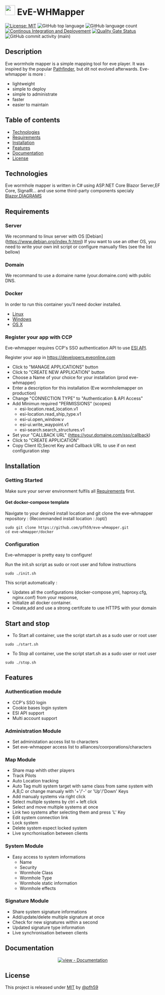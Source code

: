 # <img src="WHMapper/wwwroot/favicon.ico" width="32" heigth="32"> EvE-WHMapper
[![License: MIT](https://img.shields.io/badge/License-MIT-yellow.svg)](https://opensource.org/licenses/MIT) ![GitHub top language](https://img.shields.io/github/languages/top/pfh59/eve-whmapper) ![GitHub language count](https://img.shields.io/github/languages/count/pfh59/eve-whmapper) [![Continous Integration and Deployement](https://github.com/pfh59/eve-whmapper/actions/workflows/ci-cd.yaml/badge.svg)](https://github.com/pfh59/eve-whmapper/actions/workflows/ci-cd.yaml)	[![Quality Gate Status](https://sonarcloud.io/api/project_badges/measure?project=pfh59_eve-whmapper&metric=alert_status)](https://sonarcloud.io/summary/new_code?id=pfh59_eve-whmapper) ![GitHub commit activity (main)](https://img.shields.io/github/commit-activity/m/pfh59/eve-whmapper)


## Description

Eve wormhole mapper is a simple mapping tool for eve player. It was inspired by the popular [Pathfinder](https://github.com/exodus4d/pathfinder), but dit not evolved afterwards. Eve-whmapper is more : 
- lightweight
- simple to deploy
- simple to administrate
- faster
- easier to maintain

## Table of contents
* [Technologies](#technologies)
* [Requirements](#requirements)
* [Installation](#installation)
* [Features](#features)
* [Documentation](#documentation)
* [License](#license)

## Technologies

Eve wormhole mapper is written in C# using ASP.NET Core Blazor Server,EF Core, SignalR... and use some third-party components specialy [Blazor.DIAGRAMS](https://blazor-diagrams.zhaytam.com)

## Requirements

### Server

We recommand to linux server with OS [Debian] (https://www.debian.org/index.fr.html)
If you want to use an other OS, you need to write your own init script or configure manually files (see the list bellow)

### Domain

We recommand to use a domaine name (your.domaine.com) with public DNS.

### Docker

In order to run this container you'll need docker installed.

* [Linux](https://docs.docker.com/linux/started/)
* [Windows](https://docs.docker.com/windows/started)
* [OS X](https://docs.docker.com/mac/started/)

### Register your app with CCP

Eve-whmapper requires CCP's SSO authentication API to use [ESI API](https://esi.evetech.net/ui/).

Register your app in https://developers.eveonline.com
- Click to "MANAGE APPLICATIONS" button
- Click to "CREATE NEW APPLICATION" button
- Choose a Name of your choice for your installation (prod eve-whmapper)
- Enter a description for this installation (Eve wormholemapper on production)
- Change "CONNECTION TYPE" to "Authentication & API Access"
- Add Minimun required "PERMISSIONS" (scopes)
  - esi-location.read_location.v1
  - esi-location.read_ship_type.v1
  - esi-ui.open_window.v
  - esi-ui.write_waypoint.v1
  - esi-search.search_structures.v1
- Set your "CALLBACK URL" (https://your.domaine.com/sso/callback)
- Click to "CREATE APPLICATION"
- Copy Client ID,Secret Key and Callback URL to use if on next configuration step

## Installation

### Getting Started

Make sure your server environment fulfils all [Requirements](#requirements) first.

#### Get docker-compose template

Navigate to your desired install location and git clone the eve-whmapper repository :
(Recommanded install location : /opt/)

```shell
sudo git clone https://github.com/pfh59/eve-whmapper.git
cd eve-whmapper/docker
```

### Configuration

Eve-whmapper is pretty easy to configure!

Run the init.sh script as sudo or root user and follow instructions

```shell
sudo ./init.sh
```

This script automatically :
- Updates all the configurations (docker-compose.yml, haproxy.cfg, nginx.conf) from your response,
- Initialize all docker container.
- Create,add and use a strong certifcate to use HTTPS with your domain
  
## Start and stop

- To Start all container, use the script start.sh as a sudo user or root user

```shell
sudo ./start.sh
```

- To Stop all container, use the script start.sh as a sudo user or root user

```shell
sudo ./stop.sh
```

## Features

### Authentication module
- CCP's SSO login
- Cookie bases login system
- ESI API support
- Multi account support

### Administration Module

- Set administation access list to characters
- Set eve-whmapper access list to alliances/coorporations/characters

### Map Module

- Share map whith other players
- Track Pilots
- Auto Location tracking
- Auto Tag multi system target with same class from same system  with A,B,C or change manualy with '+'/'-' or 'Up'/'Down' Keys
- Add manualy systems via right click
- Select multiple systems by ctrl + left click
- Select and move multiple systems at once
- Link two systems after selecting them and press 'L' Key
- Edit system connection link
- Lock system
- Delete system espect locked system
- Live syncrhonisation between clients

### System Module

- Easy access to system informations
  - Name
  - Security
  - Wormhole Class
  - Wormhole Type
  - Wormhole static information
  - Wormhole effects
    
### Signature Module

- Share system signature informations
- Add/update/delete multiple signature at once 
- Check for new signatures within a second
- Updated signature type information
- Live synchronisation between clients

## Documentation

<div align="center">

[![view - Documentation](https://img.shields.io/badge/view-Documentation-blue?style=for-the-badge)](/docs/index.md "Go to project documentation")

</div>

## License

This project is released under [MIT](/LICENSE) by [@pfh59](https://github.com/pfh59)




